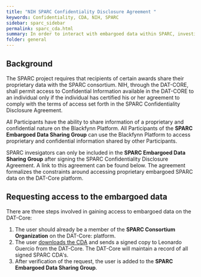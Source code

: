 ```yaml
---
title: "NIH SPARC Confidentiality Disclosure Agreement "
keywords: Confidentiality, CDA, NIH, SPARC
sidebar: sparc_sidebar
permalink: sparc_cda.html
summary: In order to interact with embargoed data within SPARC, investigators will have to sign the SPARC CDA
folder: general
---
```


## Background

The SPARC project requires that recipients of certain awards share their proprietary data with the SPARC consortium. NIH, through the DAT-CORE, shall permit access to Confidential Information available in the DAT-CORE to an individual only if the individual has certified his or her agreement to comply with the terms of access set forth in the SPARC Confidentiality Disclosure Agreement. 

All Participants have the ability to share information of a proprietary and confidential nature on the Blackfynn Platform.  All Participants of the **SPARC Embargoed Data Sharing Group** can use the Blackfynn Platform to access proprietary and confidential information shared by other Participants. 

SPARC invesigators can only be included in the **SPARC Embargoed Data Sharing Group** after signing the SPARC Confidentiality Disclosure Agreement. A link to this agreement can be found below. The agreement formalizes the constraints around accessing proprietary embargoed SPARC data on the DAT-Core platform.

## Requesting access to the embargoed data
There are three steps involved in gaining access to embargoed data on the DAT-Core:

1. The user should already be a member of the **SPARC Consortium Organization** on the DAT-Core: platform. 
2. The user [downloads the CDA](https://s3.amazonaws.com/data.blackfynn.io/public-downloads/sparc/SPARC+DAT-CORE+Confidentiality+Disclosure+Agreement.pdf) and sends a signed copy to Leonardo Guercio from the DAT-Core. The DAT-Core will maintain a record of all signed SPARC CDA's.
3. After verification of the request, the user is added to the **SPARC Embargoed Data Sharing Group**.